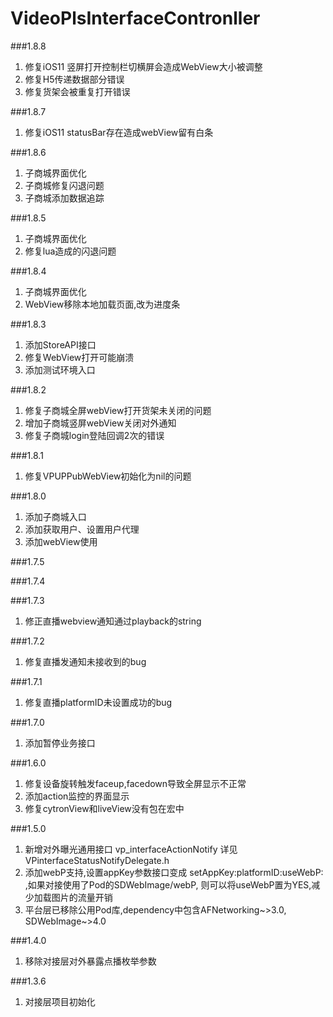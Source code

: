 # VideoPlsInterfaceContronller
###1.8.8
1. 修复iOS11 竖屏打开控制栏切横屏会造成WebView大小被调整
2. 修复H5传递数据部分错误
3. 修复货架会被重复打开错误

###1.8.7
1. 修复iOS11 statusBar存在造成webView留有白条

###1.8.6
1. 子商城界面优化
2. 子商城修复闪退问题
3. 子商城添加数据追踪

###1.8.5
1. 子商城界面优化
2. 修复lua造成的闪退问题

###1.8.4
1. 子商城界面优化
2. WebView移除本地加载页面,改为进度条

###1.8.3
1. 添加StoreAPI接口
2. 修复WebView打开可能崩溃
3. 添加测试环境入口


###1.8.2
1. 修复子商城全屏webView打开货架未关闭的问题
2. 增加子商城竖屏webView关闭对外通知
3. 修复子商城login登陆回调2次的错误

###1.8.1
1. 修复VPUPPubWebView初始化为nil的问题

###1.8.0
1. 添加子商城入口
2. 添加获取用户、设置用户代理
3. 添加webView使用

###1.7.5

###1.7.4

###1.7.3
1. 修正直播webview通知通过playback的string

###1.7.2
1. 修复直播发通知未接收到的bug

###1.7.1
1. 修复直播platformID未设置成功的bug

###1.7.0
1. 添加暂停业务接口

###1.6.0
1. 修复设备旋转触发faceup,facedown导致全屏显示不正常
2. 添加action监控的界面显示
3. 修复cytronView和liveView没有包在宏中

###1.5.0
1. 新增对外曝光通用接口 vp_interfaceActionNotify 详见 VPinterfaceStatusNotifyDelegate.h
2. 添加webP支持,设置appKey参数接口变成 setAppKey:platformID:useWebP: ,如果对接使用了Pod的SDWebImage/webP, 则可以将useWebP置为YES,减少加载图片的流量开销
3. 平台层已移除公用Pod库,dependency中包含AFNetworking~>3.0, SDWebImage~>4.0


###1.4.0
1. 移除对接层对外暴露点播枚举参数


###1.3.6
1. 对接层项目初始化
